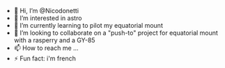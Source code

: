 - 👋 Hi, I’m @Nicodonetti
- 👀 I’m interested in astro 
- 🌱 I’m currently learning to pilot my equatorial mount
- 💞️ I’m looking to collaborate on a "push-to" project for equatorial mount with a rasperry and a GY-85
- 📫 How to reach me ...
- ⚡ Fun fact: i'm french 

<!---
Nicodonettti/Nicodonettti is a ✨ special ✨ repository because its `README.md` (this file) appears on your GitHub profile.
You can click the Preview link to take a look at your changes.
--->
